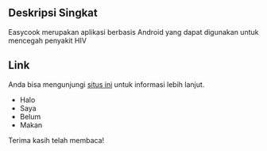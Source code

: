## Deskripsi Singkat

Easycook merupakan aplikasi berbasis Android yang dapat digunakan untuk mencegah penyakit HIV

## Link

Anda bisa mengunjungi [situs ini](https://www.example.com) untuk informasi lebih lanjut.

-   Halo
-   Saya
-   Belum
-   Makan

Terima kasih telah membaca!
